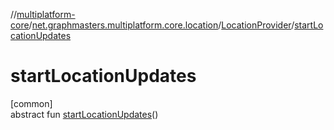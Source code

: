 //[multiplatform-core](../../../index.md)/[net.graphmasters.multiplatform.core.location](../index.md)/[LocationProvider](index.md)/[startLocationUpdates](start-location-updates.md)

# startLocationUpdates

[common]\
abstract fun [startLocationUpdates](start-location-updates.md)()
